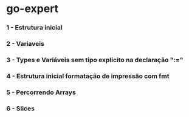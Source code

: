 # go-expert

### 1 - Estrutura inicial

### 2 - Variaveis

### 3 - Types e Variáveis sem tipo explicito na declaração ":="

### 4 - Estrutura inicial formatação de impressão com fmt

### 5 - Percorrendo Arrays

### 6 - Slices
